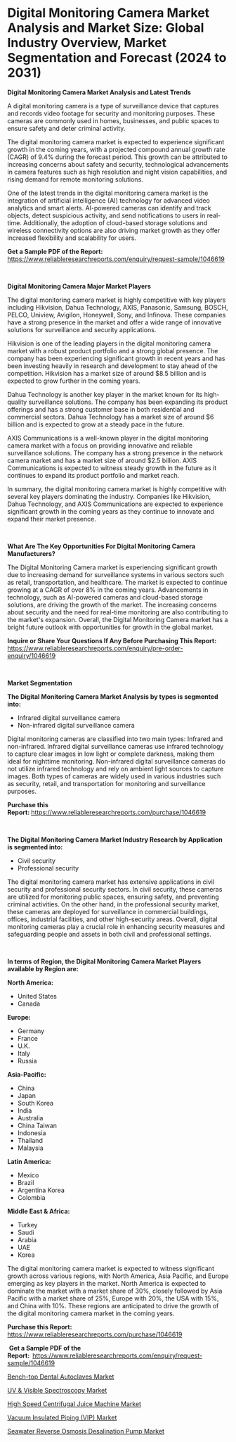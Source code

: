 <p><h1>Digital Monitoring Camera Market Analysis and Market Size: Global Industry Overview, Market Segmentation and Forecast (2024 to 2031)</h1></p><p><strong>Digital Monitoring Camera Market Analysis and Latest Trends</strong></p>
<p><p>A digital monitoring camera is a type of surveillance device that captures and records video footage for security and monitoring purposes. These cameras are commonly used in homes, businesses, and public spaces to ensure safety and deter criminal activity.</p><p>The digital monitoring camera market is expected to experience significant growth in the coming years, with a projected compound annual growth rate (CAGR) of 9.4% during the forecast period. This growth can be attributed to increasing concerns about safety and security, technological advancements in camera features such as high resolution and night vision capabilities, and rising demand for remote monitoring solutions.</p><p>One of the latest trends in the digital monitoring camera market is the integration of artificial intelligence (AI) technology for advanced video analytics and smart alerts. AI-powered cameras can identify and track objects, detect suspicious activity, and send notifications to users in real-time. Additionally, the adoption of cloud-based storage solutions and wireless connectivity options are also driving market growth as they offer increased flexibility and scalability for users.</p></p>
<p><strong>Get a Sample PDF of the Report:&nbsp;</strong> <a href="https://www.reliableresearchreports.com/enquiry/request-sample/1046619">https://www.reliableresearchreports.com/enquiry/request-sample/1046619</a></p>
<p>&nbsp;</p>
<p><strong>Digital Monitoring Camera Major Market Players</strong></p>
<p><p>The digital monitoring camera market is highly competitive with key players including Hikvision, Dahua Technology, AXIS, Panasonic, Samsung, BOSCH, PELCO, Uniview, Avigilon, Honeywell, Sony, and Infinova. These companies have a strong presence in the market and offer a wide range of innovative solutions for surveillance and security applications.</p><p>Hikvision is one of the leading players in the digital monitoring camera market with a robust product portfolio and a strong global presence. The company has been experiencing significant growth in recent years and has been investing heavily in research and development to stay ahead of the competition. Hikvision has a market size of around $8.5 billion and is expected to grow further in the coming years.</p><p>Dahua Technology is another key player in the market known for its high-quality surveillance solutions. The company has been expanding its product offerings and has a strong customer base in both residential and commercial sectors. Dahua Technology has a market size of around $6 billion and is expected to grow at a steady pace in the future.</p><p>AXIS Communications is a well-known player in the digital monitoring camera market with a focus on providing innovative and reliable surveillance solutions. The company has a strong presence in the network camera market and has a market size of around $2.5 billion. AXIS Communications is expected to witness steady growth in the future as it continues to expand its product portfolio and market reach.</p><p>In summary, the digital monitoring camera market is highly competitive with several key players dominating the industry. Companies like Hikvision, Dahua Technology, and AXIS Communications are expected to experience significant growth in the coming years as they continue to innovate and expand their market presence.</p></p>
<p>&nbsp;</p>
<p><strong>What Are The Key Opportunities For Digital Monitoring Camera Manufacturers?</strong></p>
<p><p>The Digital Monitoring Camera market is experiencing significant growth due to increasing demand for surveillance systems in various sectors such as retail, transportation, and healthcare. The market is expected to continue growing at a CAGR of over 8% in the coming years. Advancements in technology, such as AI-powered cameras and cloud-based storage solutions, are driving the growth of the market. The increasing concerns about security and the need for real-time monitoring are also contributing to the market's expansion. Overall, the Digital Monitoring Camera market has a bright future outlook with opportunities for growth in the global market.</p></p>
<p><strong>Inquire or Share Your Questions If Any Before Purchasing This Report:</strong> <a href="https://www.reliableresearchreports.com/enquiry/pre-order-enquiry/1046619">https://www.reliableresearchreports.com/enquiry/pre-order-enquiry/1046619</a></p>
<p>&nbsp;</p>
<p><strong>Market Segmentation</strong></p>
<p><strong>The Digital Monitoring Camera Market Analysis by types is segmented into:</strong></p>
<p><ul><li>Infrared digital surveillance camera</li><li>Non-infrared digital surveillance camera</li></ul></p>
<p><p>Digital monitoring cameras are classified into two main types: Infrared and non-infrared. Infrared digital surveillance cameras use infrared technology to capture clear images in low light or complete darkness, making them ideal for nighttime monitoring. Non-infrared digital surveillance cameras do not utilize infrared technology and rely on ambient light sources to capture images. Both types of cameras are widely used in various industries such as security, retail, and transportation for monitoring and surveillance purposes.</p></p>
<p><strong>Purchase this Report:&nbsp;</strong><a href="https://www.reliableresearchreports.com/purchase/1046619">https://www.reliableresearchreports.com/purchase/1046619</a></p>
<p>&nbsp;</p>
<p><strong>The Digital Monitoring Camera Market Industry Research by Application is segmented into:</strong></p>
<p><ul><li>Civil security</li><li>Professional security</li></ul></p>
<p><p>The digital monitoring camera market has extensive applications in civil security and professional security sectors. In civil security, these cameras are utilized for monitoring public spaces, ensuring safety, and preventing criminal activities. On the other hand, in the professional security market, these cameras are deployed for surveillance in commercial buildings, offices, industrial facilities, and other high-security areas. Overall, digital monitoring cameras play a crucial role in enhancing security measures and safeguarding people and assets in both civil and professional settings.</p></p>
<p>&nbsp;</p>
<p><strong>In terms of Region, the Digital Monitoring Camera Market Players available by Region are:</strong></p>
<p>
    <p> <strong> North America: </strong>
        <ul>
            <li>United States</li>
            <li>Canada</li>
        </ul>
        </p> 
    <p> <strong> Europe: </strong>
        <ul>
            <li>Germany</li>
            <li>France</li>
            <li>U.K.</li>
            <li>Italy</li>
            <li>Russia</li>
        </ul>
        </p> 
    <p> <strong> Asia-Pacific: </strong>
        <ul>
            <li>China</li>
            <li>Japan</li>
            <li>South Korea</li>
            <li>India</li>
            <li>Australia</li>
            <li>China Taiwan</li>
            <li>Indonesia</li>
            <li>Thailand</li>
            <li>Malaysia</li>
        </ul>
        </p> 
    <p> <strong> Latin America: </strong>
        <ul>
            <li>Mexico</li>
            <li>Brazil</li>
            <li>Argentina Korea</li>
            <li>Colombia</li>
        </ul>
        </p> 
    <p> <strong> Middle East & Africa: </strong>
        <ul>
            <li>Turkey</li>
            <li>Saudi</li>
            <li>Arabia</li>
            <li>UAE</li>
            <li>Korea</li>
        </ul>
    </p>
    </p>
<p><p>The digital monitoring camera market is expected to witness significant growth across various regions, with North America, Asia Pacific, and Europe emerging as key players in the market. North America is expected to dominate the market with a market share of 30%, closely followed by Asia Pacific with a market share of 25%, Europe with 20%, the USA with 15%, and China with 10%. These regions are anticipated to drive the growth of the digital monitoring camera market in the coming years.</p></p>
<p><strong>Purchase this Report: </strong><a href="https://www.reliableresearchreports.com/purchase/1046619">https://www.reliableresearchreports.com/purchase/1046619</a></p>
<p>&nbsp;<strong>Get a Sample PDF of the Report:&nbsp;&nbsp;</strong><a href="https://www.reliableresearchreports.com/enquiry/request-sample/1046619">https://www.reliableresearchreports.com/enquiry/request-sample/1046619</a></p>
<p><strong></strong></p>
<p><p><a href="https://github.com/guneycigdem35/Market-Research-Report-List-1/blob/main/bench-top-dental-autoclaves-market.md">Bench-top Dental Autoclaves Market</a></p><p><a href="https://medium.com/@deniseharvey70/analyzing-uv-amp-visible-spectroscopy-market-global-industry-perspective-and-forecast-2024-to-36b8d345bc70">UV & Visible Spectroscopy Market</a></p><p><a href="https://medium.com/@anamariaagolli86/high-speed-centrifugal-juice-machine-market-exploring-market-share-market-trends-and-future-69807f48afab">High Speed Centrifugal Juice Machine Market</a></p><p><a href="https://medium.com/@deniseharvey70/vacuum-insulated-piping-vip-market-trends-and-market-analysis-forecasted-for-period-2024-2031-052ca269cf28">Vacuum Insulated Piping (VIP) Market</a></p><p><a href="https://github.com/bentleemidoriestelle7o/Market-Research-Report-List-1/blob/main/seawater-reverse-osmosis-desalination-pump-market.md">Seawater Reverse Osmosis Desalination Pump Market</a></p></p>